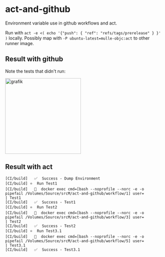 # act-and-github

Environment variable use in github workflows and act.

Run with `act -e <( echo '{"push": { "ref": "refs/tags/prerelease" } }' )` locally.
Possibly map with `-P ubuntu-latest=mulle-objc:act` to other runner image.

## Result with github

Note the tests that didn't run:

<img width="242" alt="grafik" src="https://user-images.githubusercontent.com/1381995/126327194-79c88e1d-d943-4d1b-86e4-45012ef05009.png">

## Result with act

```
[CI/build]   ✅  Success - Dump Environment
[CI/build] ⭐  Run Test1
[CI/build]   🐳  docker exec cmd=[bash --noprofile --norc -e -o pipefail /Volumes/Source/srcM/act-and-github/workflow/1] user=
| Test1
[CI/build]   ✅  Success - Test1
[CI/build] ⭐  Run Test2
[CI/build]   🐳  docker exec cmd=[bash --noprofile --norc -e -o pipefail /Volumes/Source/srcM/act-and-github/workflow/3] user=
| Test2
[CI/build]   ✅  Success - Test2
[CI/build] ⭐  Run Test3.1
[CI/build]   🐳  docker exec cmd=[bash --noprofile --norc -e -o pipefail /Volumes/Source/srcM/act-and-github/workflow/5] user=
| Test3.1
[CI/build]   ✅  Success - Test3.1
```
